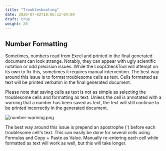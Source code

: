 ```yaml
---
title: "Troubleshooting"
date: 2020-07-02T18:06:12-04:00
draft: true
weight: 20
---
```


## Number Formatting

Sometimes, numbers read from Excel and printed in the final generated document can look strange. Notably, they can appear with ugly scientific notation or odd precision issues. While the LoopCheckTool will attempt on its own to fix this, sometimes it requires manual intervention. The best way around this issue is to format troublesome cells as text. Cells formatted as text will be printed verbatim in the final generated document.

Please note that saving cells as text is not as simple as selecting the troublesome cells and formatting as text. Unless the cell is annotated with a warning that a number has been saved as text, the text will still continue to be printed incorrectly in the generated document.

![number-warning.png](/images/user-guide/troubleshooting.md/number-warning.png)

The best way around this issue is prepend an apostrophe (') before each troublesome cell's text. This can easily be done for several cells using Formulas and Copy + Paste as Value. Manually re-entering each cell while formatted as text will work as well, but this will take longer.